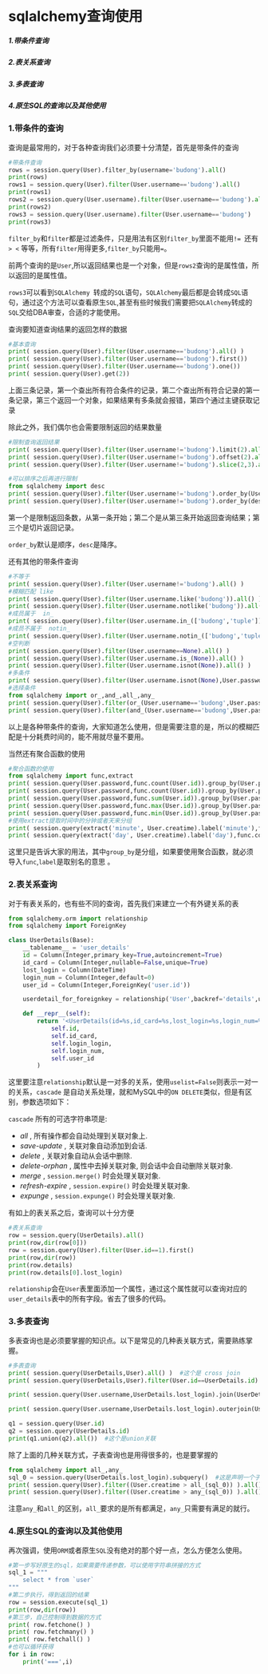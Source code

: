 # sqlalchemy查询使用

##### 1.带条件查询

##### 2.表关系查询

##### 3.多表查询

##### 4.原生SQL的查询以及其他使用



### 1.带条件的查询

查询是最常用的，对于各种查询我们必须要十分清楚，首先是带条件的查询

```python
#带条件查询
rows = session.query(User).filter_by(username='budong').all()
print(rows)
rows1 = session.query(User).filter(User.username=='budong').all()
print(rows1)
rows2 = session.query(User.username).filter(User.username=='budong').all()
print(rows2)
rows3 = session.query(User.username).filter(User.username=='budong')
print(rows3)
```

`filter_by`和`filter`都是过滤条件，只是用法有区别`filter_by`里面不能用`!= `还有`> <` 等等，所有`filter`用得更多,`filter_by`只能用`=`。

前两个查询的是`User`,所以返回结果也是一个对象，但是`rows2`查询的是属性值，所以返回的是属性值。

`rows3`可以看到`SQLAlchemy `转成的`SQL`语句，`SQLAlchemy`最后都是会转成`SQL`语句，通过这个方法可以查看原生`SQL`,甚至有些时候我们需要把`SQLAlchemy`转成的`SQL`交给DBA审查，合适的才能使用。



查询要知道查询结果的返回怎样的数据

```python
#基本查询
print( session.query(User).filter(User.username=='budong').all() )
print( session.query(User).filter(User.username=='budong').first())
print( session.query(User).filter(User.username=='budong').one())
print( session.query(User).get(2))
```

上面三条记录，第一个查出所有符合条件的记录，第二个查出所有符合记录的第一条记录，第三个返回一个对象，如果结果有多条就会报错，第四个通过主键获取记录



除此之外，我们偶尔也会需要限制返回的结果数量

```python
#限制查询返回结果
print( session.query(User).filter(User.username!='budong').limit(2).all())
print( session.query(User).filter(User.username!='budong').offset(2).all())
print( session.query(User).filter(User.username!='budong').slice(2,3).all())

#可以排序之后再进行限制
from sqlalchemy import desc
print( session.query(User).filter(User.username!='budong').order_by(User.username).all())
print( session.query(User).filter(User.username!='budong').order_by(desc(User.username)).slice(1,3).all())
```

第一个是限制返回条数，从第一条开始；第二个是从第三条开始返回查询结果；第三个是切片返回记录。

`order_by`默认是顺序，`desc`是降序。



还有其他的带条件查询

```python
#不等于
print( session.query(User).filter(User.username!='budong').all() )
#模糊匹配 like
print( session.query(User).filter(User.username.like('budong')).all() )
print( session.query(User).filter(User.username.notlike('budong')).all() )
#成员属于  in_
print( session.query(User).filter(User.username.in_(['budong','tuple'])).all() )
#成员不属于  notin_
print( session.query(User).filter(User.username.notin_(['budong','tuple'])).all() )
#空判断
print( session.query(User).filter(User.username==None).all() )
print( session.query(User).filter(User.username.is_(None)).all() )
print( session.query(User).filter(User.username.isnot(None)).all() )
#多条件
print( session.query(User).filter(User.username.isnot(None),User.password=='qwe123').all() )
#选择条件
from sqlalchemy import or_,and_,all_,any_
print( session.query(User).filter(or_(User.username=='budong',User.password=='qwe123')).all() )
print( session.query(User).filter(and_(User.username=='budong',User.password=='111')).all() )

```

以上是各种带条件的查询，大家知道怎么使用，但是需要注意的是，所以的模糊匹配是十分耗费时间的，能不用就尽量不要用。



当然还有聚合函数的使用

```python
#聚合函数的使用
from sqlalchemy import func,extract
print( session.query(User.password,func.count(User.id)).group_by(User.password).all() )
print( session.query(User.password,func.count(User.id)).group_by(User.password).having(func.count(User.id)>1).all() )
print( session.query(User.password,func.sum(User.id)).group_by(User.password).all() )
print( session.query(User.password,func.max(User.id)).group_by(User.password).all() )
print( session.query(User.password,func.min(User.id)).group_by(User.password).all() )
#使用extract提取时间中的分钟或者天来分组
print( session.query(extract('minute', User.creatime).label('minute'),func.count('*').label('count')).group_by('minute').all() )
print( session.query(extract('day', User.creatime).label('day'),func.count('*').label('count')).group_by('day').all() )
```

这里只是告诉大家的用法，其中`group_by`是分组，如果要使用聚合函数，就必须导入`func`,`label`是取别名的意思 。



### 2.表关系查询

对于有表关系的，也有些不同的查询，首先我们来建立一个有外键关系的表

```python
from sqlalchemy.orm import relationship
from sqlalchemy import ForeignKey

class UserDetails(Base):
    __tablename__ = 'user_details'
    id = Column(Integer,primary_key=True,autoincrement=True)
    id_card = Column(Integer,nullable=False,unique=True)
    lost_login = Column(DateTime)
    login_num = Column(Integer,default=0)
    user_id = Column(Integer,ForeignKey('user.id'))

    userdetail_for_foreignkey = relationship('User',backref='details',uselist=False,cascade='all')

    def __repr__(self):
        return '<UserDetails(id=%s,id_card=%s,lost_login=%s,login_num=%s,user_id=%s)>'%(
            self.id,
            self.id_card,
            self.login_login,
            self.login_num,
            self.user_id
        )
```

这里要注意`relationship`默认是一对多的关系，使用`uselist=False`则表示一对一的关系，`cascade` 是自动关系处理，就和MySQL中的`ON DELETE`类似，但是有区别，参数选项如下：

`cascade` 所有的可选字符串项是:

- *all* , 所有操作都会自动处理到关联对象上.
- *save-update* , 关联对象自动添加到会话.
- *delete* , 关联对象自动从会话中删除.
- *delete-orphan* , 属性中去掉关联对象, 则会话中会自动删除关联对象.
- *merge* , `session.merge()` 时会处理关联对象.
- *refresh-expire* , `session.expire()` 时会处理关联对象.
- *expunge* , `session.expunge()` 时会处理关联对象.

有如上的表关系之后，查询可以十分方便

```python
#表关系查询
row = session.query(UserDetails).all()
print(row,dir(row[0]))
row = session.query(User).filter(User.id==1).first()
print(row,dir(row))
print(row.details)
print(row.details[0].lost_login)
```

`relationship`会在`User`表里面添加一个属性，通过这个属性就可以查询对应的`user_details`表中的所有字段。省去了很多的代码。



### 3.多表查询

多表查询也是必须要掌握的知识点。以下是常见的几种表关联方式，需要熟练掌握。

```python
#多表查询
print( session.query(UserDetails,User).all() )  #这个是 cross join
print( session.query(UserDetails,User).filter(User.id==UserDetails.id).all() )  #这是也是cross join 但是加上了where条件

print( session.query(User.username,UserDetails.lost_login).join(UserDetails,UserDetails.id==User.id).all() )  #这个是inner join

print( session.query(User.username,UserDetails.lost_login).outerjoin(UserDetails,UserDetails.id==User.id).all() )  #这个才是左连接，sqlalchemy没有右连接

q1 = session.query(User.id)
q2 = session.query(UserDetails.id)
print(q1.union(q2).all())  #这个是union关联
```



除了上面的几种关联方式，子表查询也是用得很多的，也是要掌握的

```python
from sqlalchemy import all_,any_
sql_0 = session.query(UserDetails.lost_login).subquery()  #这是声明一个子表
print( session.query(User).filter((User.creatime > all_(sql_0)) ).all()  )
print( session.query(User).filter((User.creatime > any_(sql_0)) ).all()  )
```

注意`any_`和`all_`的区别，`all_`要求的是所有都满足，`any_`只需要有满足的就行。



### 4.原生SQL的查询以及其他使用

再次强调，使用`ORM`或者原生`SQL`没有绝对的那个好一点，怎么方便怎么使用。

```python
#第一步写好原生的sql，如果需要传递参数，可以使用字符串拼接的方式
sql_1 = """
    select * from `user`
"""
#第二步执行，得到返回的结果
row = session.execute(sql_1)
print(row,dir(row))
#第三步，自己控制得到数据的方式
print( row.fetchone() )
print( row.fetchmany() )
print( row.fetchall() )
#也可以循环获得
for i in row:
    print('===',i)
```







